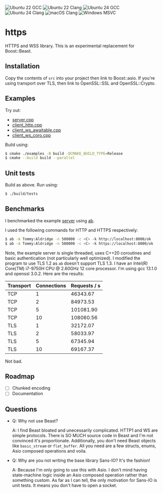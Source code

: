 ![Ubuntu 22 GCC](https://github.com/pfeatherstone/https/actions/workflows/ubuntu22_gcc.yml/badge.svg)
![Ubuntu 22 Clang](https://github.com/pfeatherstone/https/actions/workflows/ubuntu22_clang.yml/badge.svg)
![Ubuntu 24 GCC](https://github.com/pfeatherstone/https/actions/workflows/ubuntu24_gcc.yml/badge.svg)
![Ubuntu 24 Clang](https://github.com/pfeatherstone/https/actions/workflows/ubuntu24_clang.yml/badge.svg)
![macOS Clang](https://github.com/pfeatherstone/https/actions/workflows/macos_clang.yml/badge.svg)
![Windows MSVC](https://github.com/pfeatherstone/https/actions/workflows/windows_msvc.yml/badge.svg)

# https
HTTPS and WSS library.
This is an experimental replacement for Boost::Beast.

## Installation

Copy the contents of `src` into your project then link to Boost::asio. If you're using transport over TLS, then link to OpenSSL::SSL and OpenSSL::Crypto.

## Examples

Try out:
- [server.cpp](examples/server.cpp)
- [client_http.cpp](examples/client_http.cpp)
- [client_ws_awaitable.cpp](examples/client_ws_awaitable.cpp)
- [client_ws_coro.cpp](examples/client_ws_coro.cpp)

Build using:

```bash
$ cmake ./examples -B build -DCMAKE_BUILD_TYPE=Release
$ cmake --build build --parallel
```

## Unit tests

Build as above. Run using:

```bash
$ ./build/tests
```

## Benchmarks

I benchmarked the example [server](examples/server.cpp) using [ab](https://httpd.apache.org/docs/2.4/programs/ab.html). 

I used the following commands for HTTP and HTTPS respectively:

```bash
$ ab -A Tommy:Aldridge -n 500000 -c <C> -k http://localhost:8000/ok
$ ab -A Tommy:Aldridge -n 500000 -c <C> -k https://localhost:8000/ok
```

Note, the example server is single threaded, uses C++20 coroutines and basic authentication (not particularly well optimized). I modified the program to use TLS 1.2 as `ab` doesn't support TLS 1.3. I have an Intel(R) Core(TM) i7-9750H CPU @ 2.60GHz 12 core processor. I'm using gcc 13.1.0 and openssl 3.0.2. Here are the results:

| Transport | Connections | Requests / s |
| --------- | ----------- | -------------|
| TCP       | 1           | 46343.67     |
| TCP       | 2           | 84973.53     |
| TCP       | 5           | 101081.90    |
| TCP       | 10          | 108060.56    |
| TLS       | 1           | 32172.07     |
| TLS       | 2           | 58033.97     |
| TLS       | 5           | 67345.94     |
| TLS       | 10          | 69167.37     |

Not bad.

## Roadmap
- [ ] Chunked encoding
- [ ] Documentation

## Questions

- Q: Why not use Beast?

  A: I find Beast bloated and unecessarily complicated. HTTP1 and WS are simple protocols. There is SO MUCH source code in Beast and I'm not convinced it's proportionate. Additionally, you don't need Beast objects like `basic_stream` or `flat_buffer`. All you need are a few structs, enums, Asio composed operations and voila.

- Q: Why are you not writing the base library Sans-IO? It's the fashion!

  A: Because I'm only going to use this with Asio. I don't mind having state-machine logic inside an Asio composed operation rather than something custom. As far as I can tell, the only motivation for Sans-IO is unit tests. It means you don't have to open a socket.